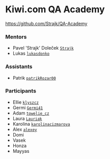 # Kiwi.com QA Academy

<https://github.com/Strajk/QA-Academy>

### Mentors

* Pavel 'Strajk' Doleček [`Strajk`](https://github.com/strajk/)
* Lukas [`lukasdonko`](https://github.com/lukasdonko)

### Assistants

* Patrik [`patrikRozar00`](https://github.com/patrikRozar00/)

### Participants

* Ellie [`klyszcz`](https://github.com/klyszcz)
* Germi [`Germi41`](https://github.com/Germi41)
* Adam [`towelie_cz`](https://github.com/adam-olser)
* Laura [`Lauriak`](https://github.com/Lauriak)
* Karolina [`karolinacizmarova`](https://github.com/karolinacizmarova)
* Alex [`alexey`](https://gitlab.skypicker.com/alexey.tudakov)
* Domi
* Vasek
* Honza
* Mayyas

